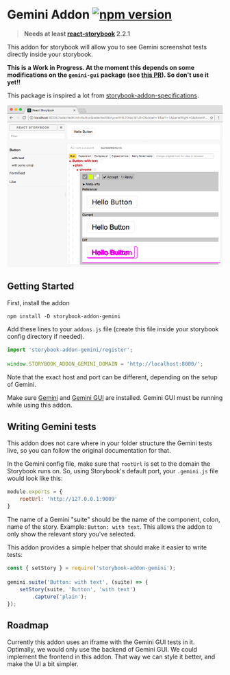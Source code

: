 # Gemini Addon [![npm version](https://img.shields.io/npm/v/storybook-addon-gemini.svg)](https://www.npmjs.com/package/storybook-addon-gemini)

> **Needs at least [react-storybook](https://github.com/kadirahq/react-storybook) 2.2.1**

This addon for storybook will allow you to see Gemini screenshot tests directly inside your storybook.

**This is a Work in Progress. At the moment this depends on some modifications on the `gemini-gui` package (see [this PR](https://github.com/gemini-testing/gemini-gui/pull/72)). So don't use it yet!!**

This package is inspired a lot from [storybook-addon-specifications](https://github.com/mthuret/storybook-addon-specifications).

![Screenshot of addon](./image.png)

## Getting Started

First, install the addon

```shell
npm install -D storybook-addon-gemini
```

Add these lines to your `addons.js` file (create this file inside your storybook config directory if needed).

```js
import 'storybook-addon-gemini/register';

window.STORYBOOK_ADDON_GEMINI_DOMAIN = 'http://localhost:8000/';
```

Note that the exact host and port can be different, depending on the setup of Gemini.

Make sure [Gemini](https://github.com/gemini-testing/gemini) and [Gemini GUI](https://github.com/gemini-testing/gemini-gui) are installed. Gemini GUI must be running while using this addon.

## Writing Gemini tests

This addon does not care where in your folder structure the Gemini tests live, so you can follow the original documentation for that.

In the Gemini config file, make sure that `rootUrl` is set to the domain the Storybook runs on. So, using Storybook's default port, your `.gemini.js` file would look like this:

```js
module.exports = {
    rootUrl: 'http://127.0.0.1:9009'
}
```

The name of a Gemini "suite" should be the name of the component, colon, name of the story. Example: `Button: with text`. This allows the addon to only show the relevant story you've selected.

This addon provides a simple helper that should make it easier to write tests:

```js
const { setStory } = require('storybook-addon-gemini');

gemini.suite('Button: with text', (suite) => {
    setStory(suite, 'Button', 'with text')
        .capture('plain');
});
```

## Roadmap

Currently this addon uses an iframe with the Gemini GUI tests in it.
Optimally, we would only use the backend of Gemini GUI. We could implement the frontend in this addon. That way we can style it better, and make the UI a bit simpler.

